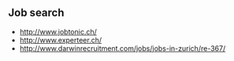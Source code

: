 ## Job search

* http://www.jobtonic.ch/
* http://www.experteer.ch/
* http://www.darwinrecruitment.com/jobs/jobs-in-zurich/re-367/
